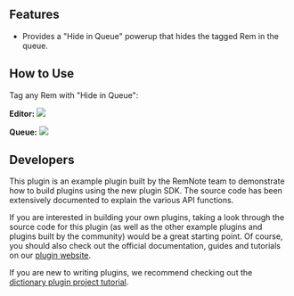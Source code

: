 ## Features

- Provides a "Hide in Queue" powerup that hides the tagged Rem in the queue.

## How to Use

Tag any Rem with "Hide in Queue":

**Editor:**
![](https://i.imgur.com/06IHTFp.png)

**Queue:**
![](https://i.imgur.com/nntgSw1.png)

## Developers

This plugin is an example plugin built by the RemNote team to demonstrate how to build plugins using the new plugin SDK. The source code has been extensively documented to explain the various API functions.

If you are interested in building your own plugins, taking a look through the source code for this plugin (as well as the other example plugins and plugins built by the community) would be a great starting point. Of course, you should also check out the official documentation, guides and tutorials on our [plugin website](https://plugins.remnote.com/).

If you are new to writing plugins, we recommend checking out the [dictionary plugin project tutorial](https://plugins.remnote.com/tutorials/project).
